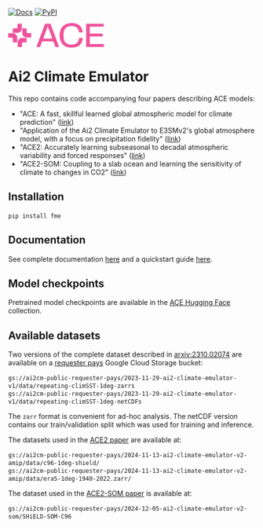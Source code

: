 [![Docs](https://readthedocs.org/projects/ai2-climate-emulator/badge/?version=latest)](https://ai2-climate-emulator.readthedocs.io/en/latest/)
[![PyPI](https://img.shields.io/pypi/v/fme.svg)](https://pypi.org/project/fme/)

<img src="ACE-logo.png" alt="Logo for the ACE Project" style="width: auto; height: 50px;">

# Ai2 Climate Emulator
This repo contains code accompanying four papers describing ACE models:
- "ACE: A fast, skillful learned global atmospheric model for climate prediction" ([link](https://arxiv.org/abs/2310.02074))
- "Application of the Ai2 Climate Emulator to E3SMv2's global atmosphere model, with a focus on precipitation fidelity" ([link](https://agupubs.onlinelibrary.wiley.com/doi/full/10.1029/2024JH000136))
- "ACE2: Accurately learning subseasonal to decadal atmospheric variability and forced responses" ([link](https://arxiv.org/abs/2411.11268))
- "ACE2-SOM: Coupling to a slab ocean and learning the sensitivity of climate to changes in CO2" ([link](https://arxiv.org/abs/2412.04418))

## Installation

```
pip install fme
```

## Documentation

See complete documentation [here](https://ai2-climate-emulator.readthedocs.io/en/latest/) and a quickstart guide [here](https://ai2-climate-emulator.readthedocs.io/en/latest/quickstart.html).

## Model checkpoints

Pretrained model checkpoints are available in the [ACE Hugging Face](https://huggingface.co/collections/allenai/ace-67327d822f0f0d8e0e5e6ca4) collection.

## Available datasets
Two versions of the complete dataset described in [arxiv:2310.02074](https://arxiv.org/abs/2310.02074)
are available on a [requester pays](https://cloud.google.com/storage/docs/requester-pays) Google Cloud Storage bucket:
```
gs://ai2cm-public-requester-pays/2023-11-29-ai2-climate-emulator-v1/data/repeating-climSST-1deg-zarrs
gs://ai2cm-public-requester-pays/2023-11-29-ai2-climate-emulator-v1/data/repeating-climSST-1deg-netCDFs
```
The `zarr` format is convenient for ad-hoc analysis. The netCDF version contains our
train/validation split which was used for training and inference.

The datasets used in the [ACE2 paper](https://arxiv.org/abs/2411.11268) are available at:
```
gs://ai2cm-public-requester-pays/2024-11-13-ai2-climate-emulator-v2-amip/data/c96-1deg-shield/
gs://ai2cm-public-requester-pays/2024-11-13-ai2-climate-emulator-v2-amip/data/era5-1deg-1940-2022.zarr/
```

The dataset used in the [ACE2-SOM paper](https://arxiv.org/abs/2412.04418) is available at:
```
gs://ai2cm-public-requester-pays/2024-12-05-ai2-climate-emulator-v2-som/SHiELD-SOM-C96
```